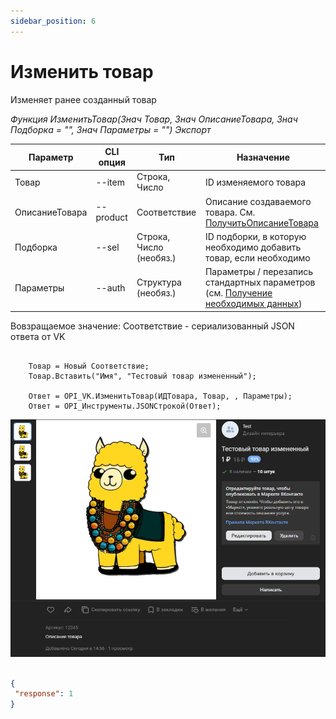 ```yaml
---
sidebar_position: 6
---
```


# Изменить товар
Изменяет ранее созданный товар

*Функция ИзменитьТовар(Знач Товар, Знач ОписаниеТовара, Знач Подборка = "", Знач Параметры = "") Экспорт*

  | Параметр | CLI опция | Тип | Назначение |
  |-|-|-|-|
  | Товар | --item | Строка, Число | ID изменяемого товара |
  | ОписаниеТовара | --product | Соответствие | Описание создаваемого товара. См. [ПолучитьОписаниеТовара](./Poluchit-opisanye-tovara) |
  | Подборка | --sel | Строка, Число (необяз.) | ID подборки, в которую необходимо добавить товар, если необходимо|
  | Параметры | --auth | Структура (необяз.) | Параметры / перезапись стандартных параметров (см. [Получение необходимых данных](../)) |
  
  Вовзращаемое значение: Соответствие - сериализованный JSON ответа от VK

```bsl title="Пример кода"
	
    Товар = Новый Соответствие;
    Товар.Вставить("Имя", "Тестовый товар измененный");
    
    Ответ = OPI_VK.ИзменитьТовар(ИДТовара, Товар, , Параметры);            
    Ответ = OPI_Инструменты.JSONСтрокой(Ответ);

```

![Результат](img/2.png)

```json title="Результат"

{
 "response": 1
}

```
